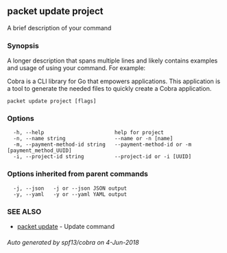 ## packet update project

A brief description of your command

### Synopsis

A longer description that spans multiple lines and likely contains examples
and usage of using your command. For example:

Cobra is a CLI library for Go that empowers applications.
This application is a tool to generate the needed files
to quickly create a Cobra application.

```
packet update project [flags]
```

### Options

```
  -h, --help                       help for project
  -n, --name string                --name or -n [name]
  -m, --payment-method-id string   --payment-method-id or -m [payment_method_UUID]
  -i, --project-id string          --project-id or -i [UUID]
```

### Options inherited from parent commands

```
  -j, --json   -j or --json JSON output
  -y, --yaml   -y or --yaml YAML output
```

### SEE ALSO

* [packet update](packet_update.md)	 - Update command

###### Auto generated by spf13/cobra on 4-Jun-2018
